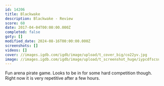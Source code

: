 ```yaml
---
id: 14206
title: Blackwake
description: Blackwake - Review
score: 60
date: 2017-04-04T00:00:00.000Z
completed: false
goty: []
modified_date: 2024-08-16T00:00:00.000Z
screenshots: []
videos: []
cover: //images.igdb.com/igdb/image/upload/t_cover_big/co22yv.jpg
image: //images.igdb.com/igdb/image/upload/t_screenshot_huge/iypcdfscsullvzv3gio3.jpg
---
```

Fun arena pirate game. Looks to be in for some hard competition though. Right now it is very repetitive after a few hours.